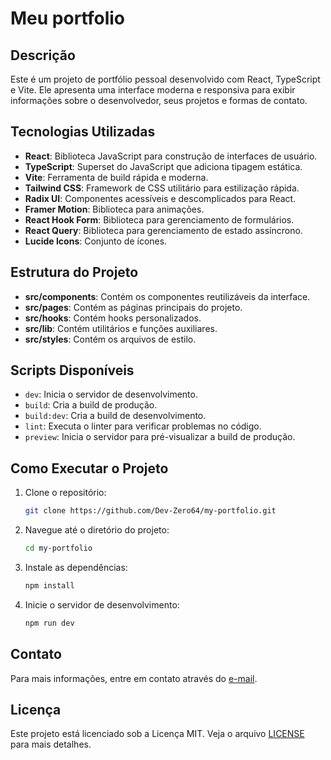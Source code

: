 # Meu portfolio

## Descrição

Este é um projeto de portfólio pessoal desenvolvido com React, TypeScript e Vite. Ele apresenta uma interface moderna e responsiva para exibir informações sobre o desenvolvedor, seus projetos e formas de contato.

## Tecnologias Utilizadas

- **React**: Biblioteca JavaScript para construção de interfaces de usuário.
- **TypeScript**: Superset do JavaScript que adiciona tipagem estática.
- **Vite**: Ferramenta de build rápida e moderna.
- **Tailwind CSS**: Framework de CSS utilitário para estilização rápida.
- **Radix UI**: Componentes acessíveis e descomplicados para React.
- **Framer Motion**: Biblioteca para animações.
- **React Hook Form**: Biblioteca para gerenciamento de formulários.
- **React Query**: Biblioteca para gerenciamento de estado assíncrono.
- **Lucide Icons**: Conjunto de ícones.

## Estrutura do Projeto

- **src/components**: Contém os componentes reutilizáveis da interface.
- **src/pages**: Contém as páginas principais do projeto.
- **src/hooks**: Contém hooks personalizados.
- **src/lib**: Contém utilitários e funções auxiliares.
- **src/styles**: Contém os arquivos de estilo.

## Scripts Disponíveis

- `dev`: Inicia o servidor de desenvolvimento.
- `build`: Cria a build de produção.
- `build:dev`: Cria a build de desenvolvimento.
- `lint`: Executa o linter para verificar problemas no código.
- `preview`: Inicia o servidor para pré-visualizar a build de produção.

## Como Executar o Projeto

1. Clone o repositório:
    ```sh
    git clone https://github.com/Dev-Zero64/my-portfolio.git
    ```
2. Navegue até o diretório do projeto:
    ```sh
    cd my-portfolio
    ```
3. Instale as dependências:
    ```sh
    npm install
    ```
4. Inicie o servidor de desenvolvimento:
    ```sh
    npm run dev
    ```

## Contato

Para mais informações, entre em contato através do [e-mail](mailto:rafaelraniere94@gmail.com).

## Licença

Este projeto está licenciado sob a Licença MIT. Veja o arquivo [LICENSE](LICENSE) para mais detalhes.
